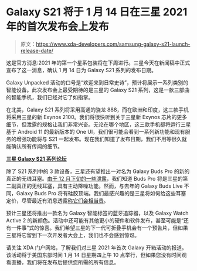 # Galaxy S21 将于 1 月 14 日在三星 2021 年的首次发布会上发布

> 原文：<https://www.xda-developers.com/samsung-galaxy-s21-launch-release-date/>

这是官方消息:2021 年的第一个星系包装将在下周进行。三星今天在新闻稿中正式宣布了这一消息，确认 1 月 14 日为 Galaxy S21 系列的发布日期。

Galaxy Unpacked 活动的口号是“欢迎来到日常史诗”，预计将展示一系列类别的智能设备。此次发布会上最受期待的是三星的 Galaxy S21 系列，这是一款三部曲的智能手机，我们已经对它了如指掌。

在北美，Galaxy S21 系列将采用高通的骁龙 888，而在欧洲和印度，这三款手机将采用三星的新 Exynos 2100。我们将很快听到关于三星新 Exynos 芯片的更多细节，但泄露的规格让我们非常兴奋。无论在哪个地区，这三款手机都将运行三星基于 Android 11 的最新版本的 One UI，我们很可能会看到一系列新功能和现有服务的增强功能将与 S21 一起发布。现在我们知道了发布日期，我们不用等很久就能确认所有传闻的细节。

**[三星 Galaxy S21 系列论坛](https://forum.xda-developers.com/c/samsung-galaxy-s21-s21-s21-ultra.11933/)**

除了 S21 系列中的 3 款设备，三星还有望推出一对名为 Galaxy Buds Pro 的新的真正的无线耳塞。[由于 12 月下旬的一些泄露](https://www.xda-developers.com/tag/samsung-galaxy-buds-beyond/)，我们知道 Buds Pro 将是三星的第二副真正的无线耳塞，具有主动降噪功能。然而，与去年的 Galaxy Buds Live 不同，Galaxy Buds Pro 将有硅胶顶端。我们最感兴趣的是三星将如何给这些耳塞定价，尽管最近有消息透露[称它们会相当贵](https://www.xda-developers.com/samsung-galaxy-buds-pro-leak-price-battery-life/)。

预计三星还将推出一款名为 Galaxy 智能标签的蓝牙追踪器，以及 Galaxy Watch Active 2 的新颜色。活动中还可能有其他更小的硬件和软件发布，甚至可能是“还有一件事”式的惊喜。我们希望三星的下一代可折叠手机会有一个预告片，但如果三星将它留到下一次开发者大会上，我们也不会感到惊讶。

请关注 XDA 门户网站，了解我们对三星 2021 年首次 Galaxy 开箱活动的报道。该活动将于美国东部时间 1 月 14 日星期四上午 10 点举行，但如果您没有时间观看直播，我们将在发布后提供您所需的所有信息。